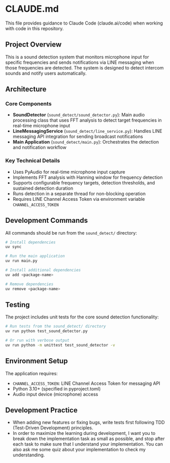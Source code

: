 # CLAUDE.md

This file provides guidance to Claude Code (claude.ai/code) when working with code in this repository.

## Project Overview

This is a sound detection system that monitors microphone input for specific frequencies and sends notifications via LINE messaging when those frequencies are detected. The system is designed to detect intercom sounds and notify users automatically.

## Architecture

### Core Components

- **SoundDetector** (`sound_detect/sound_detector.py`): Main audio processing class that uses FFT analysis to detect target frequencies in real-time microphone input
- **LineMessagingService** (`sound_detect/line_service.py`): Handles LINE messaging API integration for sending broadcast notifications
- **Main Application** (`sound_detect/main.py`): Orchestrates the detection and notification workflow

### Key Technical Details

- Uses PyAudio for real-time microphone input capture
- Implements FFT analysis with Hanning window for frequency detection
- Supports configurable frequency targets, detection thresholds, and sustained detection duration
- Runs detection in a separate thread for non-blocking operation
- Requires LINE Channel Access Token via environment variable `CHANNEL_ACCESS_TOKEN`

## Development Commands

All commands should be run from the `sound_detect/` directory:

```bash
# Install dependencies
uv sync

# Run the main application
uv run main.py

# Install additional dependencies
uv add <package-name>

# Remove dependencies
uv remove <package-name>
```

## Testing

The project includes unit tests for the core sound detection functionality:

```bash
# Run tests from the sound_detect/ directory
uv run python test_sound_detector.py

# Or run with verbose output
uv run python -m unittest test_sound_detector -v
```

## Environment Setup

The application requires:
- `CHANNEL_ACCESS_TOKEN`: LINE Channel Access Token for messaging API
- Python 3.10+ (specified in pyproject.toml)
- Audio input device (microphone) access

## Development Practice
* When adding new features or fixing bugs, write tests first following TDD (Test-Driven Development) principles.
* In order to maximize the learning during development, I want you to break down the implementation task as small as possible, and stop after each task to make sure that I understand your implementation. You can also ask me some quiz about your implementation to check my understanding.

